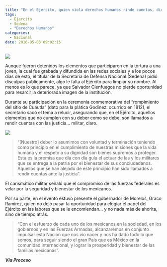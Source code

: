 ```yaml
---
title: "En el Ejército, quien viola derechos humanos rinde cuentas, dice Cienfuegos"
tags:
  - Ejercito
  - Sedena
  - "Derechos Humanos"
categories:
  - Nacional
date: 2016-05-03 09:02:15
---
```

![](/images/salvador-cienfuegos1.jpg)

Aunque fueron detenidos los elementos que participaron en la tortura a una joven, la cual fue grabada y difundida en las redes sociales y a los pocos días de esto, el titular de la Secretaría de Defensa Nacional (Sedena) pidió disculpas públicamente, algo le falta al Ejército para limpiar su nombre. Al menos es lo que parece, ya que Salvador Cienfuegos no pierde oportunidad para resarcir la deteriorada imagen de la institución.

Durante su participación en la ceremonia conmemorativa del “rompimiento del sitio de Cuautla” (dato para la plática Godínez: ocurrido en 1812), el secretario sacó el tema a relucir, asegurando que, en el Ejército, aquellos elementos que no cumplen con su deber como se debe, son llamados a rendir cuentas con las justicia… militar, claro.

![](/images/salvador-cienfuegos.jpg)

>“[Nuestro] deber lo asumimos con voluntad y terminación teniendo como principio en el cumplimiento de nuestras misiones que la vida humana y el respeto a su dignidad son bienes supremos a proteger. Esta es la premisa que día con día guía el actuar de las y los militares que se entrega a la patria por el bienestar de sus conciudadanos. Aquellos que se han alejado de este principio han sido llamados a rendir cuentas ante la justicia”.

El carismático militar señaló que el compromiso de las fuerzas federales es velar por la seguridad y bienestar de los mexicanos.

Por su parte, en el evento estuvo presente el gobernador de Morelos, Graco Ramírez, quien no dejó pasar la oportunidad para elogiar el papel del Ejército en las labores que se le encomiendan… y no nada más de ahorita, sino de tiempo atrás.

>“Con el esfuerzo de cada uno de los mexicanos en la sociedad, en los gobiernos y en las Fuerzas Armadas, alcanzaremos en conjunto impulsar esta Nación que nos vio nacer y nos ha dado todo lo que somos, para seguir siendo el gran País que es México en la comunidad internacional, y lograr la prosperidad y bienestar de las familias mexicanas”.

***Vía Proceso***
